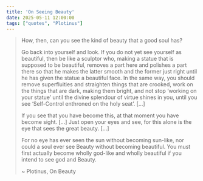 ```yaml
---
title: 'On Seeing Beauty'
date: 2025-05-11 12:00:00
tags: ["quotes", "Plotinus"]
---
```


> How, then, can you see the kind of beauty that a good soul has?  
> 
> Go back into yourself and look. If you do not yet see yourself as
beautiful, then be like a sculptor who, making a statue that is supposed to be beautiful, removes a part here and polishes a part there so that he makes the latter smooth and the former just right until he has given the statue a beautiful face. In the same way, you should remove superfluities and straighten things that are crooked, work on the things that are dark, making them bright, and not stop ‘working on your statue’ until the divine splendour of virtue shines in you, until you see ‘Self-Control enthroned on the holy seat’. [...]
>
>  If you see that you have become this, at that moment you have become sight. [...] Just open your eyes and see, for this alone is the eye that sees the great beauty. [...]
>
> For no eye has ever seen the sun without becoming sun-like, nor could a soul ever see Beauty without becoming beautiful. You must first actually become wholly god-like and wholly beautiful if you intend to see god and Beauty.
> 
> ~ Plotinus, On Beauty
